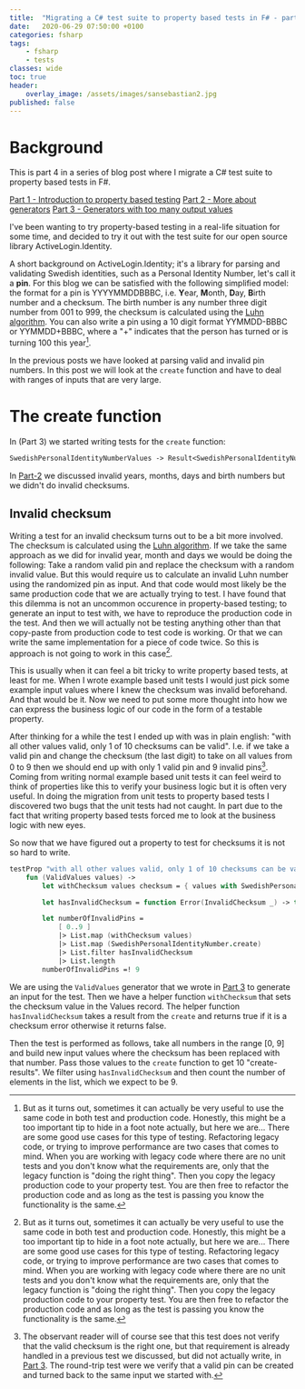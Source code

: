 ```yaml
---
title:  "Migrating a C# test suite to property based tests in F# - part 4"
date:   2020-06-29 07:50:00 +0100
categories: fsharp 
tags:
    - fsharp
    - tests
classes: wide
toc: true
header: 
    overlay_image: /assets/images/sansebastian2.jpg
published: false
---
```


# Background

This is part 4 in a series of blog post where I migrate a C# test suite to property based tests in F#.

[Part 1 - Introduction to property based testing](https://viktorvan.github.io/fsharp/migrating-activelogin.identity-to-property-based-tests-1/)
[Part 2 - More about generators](https://viktorvan.github.io/fsharp/migrating-activelogin.identity-to-property-based-tests-2/)
[Part 3 - Generators with too many output values](https://viktorvan.github.io/fsharp/migrating-activelogin.identity-to-property-based-tests-3/)

I've been wanting to try property-based testing in a real-life situation for some time, and decided to try it out with the test suite for our open source library ActiveLogin.Identity.

A short background on ActiveLogin.Identity; it's a library for parsing and validating Swedish identities, such as a Personal Identity Number, let's call it a **pin**. For this blog we can be satisfied with the following simplified model: the format for a pin is YYYYMMDDBBBC, i.e. **Y**ear, **M**onth, **D**ay, **B**irth number and a checksum. The birth number is any number three digit number from 001 to 999, the checksum is calculated using the [Luhn algorithm](https://en.wikipedia.org/wiki/Luhn_algorithm). You can also write a pin using a 10 digit format YYMMDD-BBBC or YYMMDD+BBBC, where a "+" indicates that the person has turned or is turning 100 this year[^1].

In the previous posts we have looked at parsing valid and invalid pin numbers. In this post we will look at the `create` function and have to deal with ranges of inputs that are very large.

# The create function

In (Part 3) we started writing tests for the `create` function:

```fsharp
SwedishPersonalIdentityNumberValues -> Result<SwedishPersonalIdentityNumber, Error>
```

In [Part-2](https://viktorvan.github.io/fsharp/migrating-activelogin.identity-to-property-based-tests-3/) we discussed invalid years, months, days and birth numbers but we didn't do invalid checksums.

## Invalid checksum
Writing a test for an invalid checksum turns out to be a bit more involved. The checksum is calculated using the [Luhn algorithm](https://en.wikipedia.org/wiki/Luhn_algorithm). If we take the same approach as we did for invalid year, month and days we would be doing the following: Take a random valid pin and replace the checksum with a random invalid value. But this would require us to calculate an invalid Luhn number using the randomized pin as input. And that code would most likely be the same production code that we are actually trying to test. 
I have found that this dilemma is not an uncommon occurence in property-based testing; to generate an input to test with, we have to reproduce the production code in the test. And then we will actually not be testing anything other than that copy-paste from production code to test code is working. Or that we can write the same implementation for a piece of code twice. So this is approach is not going to work in this case[^1].

This is usually when it can feel a bit tricky to write property based tests, at least for me. When I wrote example based unit tests I would just pick some example input values where I knew the checksum was invalid beforehand. And that would be it. Now we need to put some more thought into how we can express the business logic of our code in the form of a testable property.

After thinking for a while the test I ended up with was in plain english: 
"with all other values valid, only 1 of 10 checksums can be valid". I.e. if we take a valid pin and change the checksum (the last digit) to take on all values from 0 to 9 then we should end up with only 1 valid pin and 9 invalid pins[^2]. Coming from writing normal example based unit tests it can feel weird to think of properties like this to verify your business logic but it is often very useful. In doing the migration from unit tests to property based tests I discovered two bugs that the unit tests had not caught. In part due to the fact that writing property based tests forced me to look at the business logic with new eyes.

So now that we have figured out a property to test for checksums it is not so hard to write.

```fsharp
testProp "with all other values valid, only 1 of 10 checksums can be valid" <|
    fun (ValidValues values) ->
        let withChecksum values checksum = { values with SwedishPersonalIdentityNumberValues.Checksum = checksum }

        let hasInvalidChecksum = function Error(InvalidChecksum _) -> true | _ -> false

        let numberOfInvalidPins =
            [ 0..9 ]
            |> List.map (withChecksum values)
            |> List.map (SwedishPersonalIdentityNumber.create)
            |> List.filter hasInvalidChecksum
            |> List.length
        numberOfInvalidPins =! 9
```

We are using the `ValidValues` generator that we wrote in [Part 3](https://viktorvan.github.io/fsharp/migrating-activelogin.identity-to-property-based-tests-3/) to generate an input for the test. Then we have a helper function `withChecksum` that sets the checksum value in the Values record. The helper function `hasInvalidChecksum` takes a result from the `create` and returns true if it is a checksum error otherwise it returns false.

Then the test is performed as follows, take all numbers in the range [0, 9] and build new input values where the checksum has been replaced with that number. Pass those values to the `create` function to get 10 "create-results". We filter using `hasInvalidChecksum` and then count the number of elements in the list, which we expect to be 9.


[^1]: But as it turns out, sometimes it can actually be very useful to use the same code in both test and production code. Honestly, this might be a too important tip to hide in a foot note actually, but here we are... There are some good use cases for this type of testing. Refactoring legacy code, or trying to improve performance are two cases that comes to mind. When you are working with legacy code where there are no unit tests and you don't know what the requirements are, only that the legacy function is "doing the right thing". Then you copy the legacy production code to your property test. You are then free to refactor the production code and as long as the test is passing you know the functionality is the same. 

[^2]: The observant reader will of course see that this test does not verify that the valid checksum is the right one, but that requirement is already handled in a previous test we discussed, but did not actually write, in [Part 3](https://viktorvan.github.io/fsharp/migrating-activelogin.identity-to-property-based-tests-3/). The round-trip test were we verify that a valid pin can be created and turned back to the same input we started with.